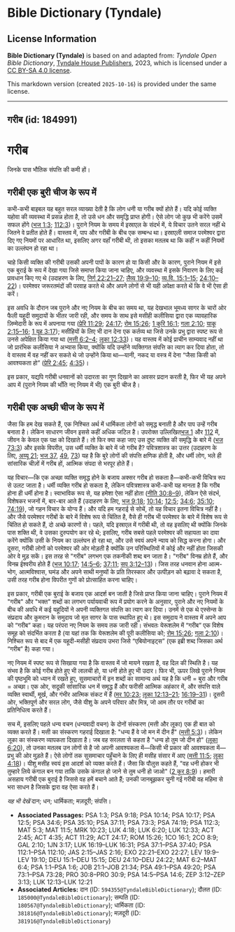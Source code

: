 # Bible Dictionary (Tyndale)

## License Information

**Bible Dictionary (Tyndale)** is based on and adapted from: _Tyndale Open Bible Dictionary_, [Tyndale House Publishers](https://tyndaleopenresources.com/), 2023, which is licensed under a [CC BY-SA 4.0 license](https://creativecommons.org/licenses/by-sa/4.0/legalcode.en).

This markdown version (created `2025-10-16`) is provided under the same license.



--------------------------------

## गरीब (id: 184991)

गरीब
====

जिनके पास भौतिक संपत्ति की कमी हों।

गरीबी एक बुरी चीज के रूप में
----------------------------

कभी\-कभी बाइबल यह बहुत सरल व्याख्या देती है कि लोग धनी या गरीब क्यों होते हैं। यदि कोई व्यक्ति यहोवा की व्यवस्था में प्रसन्न होता है, तो उसे धन और समृद्धि प्राप्त होगी। ऐसे लोग जो कुछ भी करेंगे उसमें सफल होंगे ([भज 1:3](https://ref.ly/Ps1:3); [112:3](https://ref.ly/Ps112:3))। पुराने नियम के समय में इस्राएल के संदर्भ में, ये विचार उतने सरल नहीं थे जितने वे प्रतीत होते हैं। वास्तव में, पाप और गरीबी के बीच एक सम्बन्ध था। इस्राएली समाज परमेश्वर द्वारा दिए गए नियमों पर आधारित था, इसलिए अगर वहाँ गरीबी थी, तो इसका मतलब था कि कहीं न कहीं नियमों का उल्लंघन हो रहा था।

चाहे किसी व्यक्ति की गरीबी उसकी अपनी पापों के कारण हो या किसी और के कारण, पुराने नियम में इसे एक बुराई के रूप में देखा गया जिसे समाप्त किया जाना चाहिए, और व्यवस्था में इसके निवारण के लिए कई प्रावधान किए गए थे (उदाहरण के लिए, [निर्ग 22:21–27](https://ref.ly/Exod22:21-Exod22:27); [लैव्य 19:9–10](https://ref.ly/Lev19:9-Lev19:10); [व्य.वि. 15:1–15](https://ref.ly/Deut15:1-Deut15:15); [24:10–22](https://ref.ly/Deut24:10-Deut24:22))। परमेश्वर जरूरतमंदों की परवाह करते थे और अपने लोगों से भी यही अपेक्षा करते थें कि वे भी ऐसा ही करें।

इस अवधि के दौरान जब पुराने और नए नियम के बीच का समय था, यह देखभाल भूमध्य सागर के चारों ओर फैली यहूदी समुदायों के भीतर जारी रही, और समय के साथ इसे मसीही कलीसिया द्वारा एक व्यावहारिक ज़िम्मेदारी के रूप में अपनाया गया ([प्रेरि 11:29](https://ref.ly/Acts11:29); [24:17](https://ref.ly/Acts24:17); [रोम 15:26](https://ref.ly/Rom15:26); [1 कुरि 16:1](https://ref.ly/1Cor16:1); [गला 2:10](https://ref.ly/Gal2:10); [याकू 2:15–16](https://ref.ly/Jas2:15-Jas2:16); [1 यूह 3:17](https://ref.ly/1John3:17)); मसीहियों के लिए भी दान देना एक कर्तव्य था जिसे उनके प्रभु द्वारा स्पष्ट रूप से उनसे अपेक्षित किया गया था ([मत्ती 6:2–4](https://ref.ly/Matt6:2-Matt6:4); [लूका 12:33](https://ref.ly/Luke12:33))। यह वास्तव में कोई प्राचीन साम्यवाद नहीं था जो प्रारंभिक कलीसिया ने अभ्यास किया, क्योंकि यदि उन्होंने व्यक्तिगत संपत्ति का त्याग कर दिया होता, तो वे वास्तव में वह नहीं कर सकते थे जो उन्होंने किया था—यानी, नकद या वस्त्र में देना “जैसा किसी को आवश्यकता हो” ([प्रेरि 2:45](https://ref.ly/Acts2:45); [4:35](https://ref.ly/Acts4:35))।

इस प्रकार, यद्यपि गरीबी धनवानों को उदारता का गुण दिखाने का अवसर प्रदान करती है, फिर भी यह अपने आप में (पुराने नियम की भाँति नए नियम में भी) एक बुरी चीज है।

गरीबी एक अच्छी चीज के रूप में
-----------------------------

जैसा कि हम देख सकते हैं, एक निश्चित अर्थ में धार्मिकता लोगों को समृद्ध बनाती है और पाप उन्हें गरीब बनाता है। लेकिन साधारण जीवन इससे कहीं अधिक जटिल है। उपरोक्त उल्लिखित[भज 1](https://ref.ly/Ps1:1-Ps1:6) और [112](https://ref.ly/Ps112:1-Ps112:10) में, जीवन के केवल एक पक्ष को दिखाते हैं। तो फिर क्या कहा जाए उस दुष्ट व्यक्ति की समृद्धि के बारे में ([भज 73:3](https://ref.ly/Ps73:3)) और इसके विपरीत, उस धर्मी व्यक्ति के बारे में जो गरीब है? पवित्रशास्त्र का उत्तर (उदाहरण के लिए, [अय्यू 21](https://ref.ly/Job21:1-Job21:34); [भज 37](https://ref.ly/Ps37:1-Ps37:40), [49](https://ref.ly/Ps49:1-Ps49:20), [73](https://ref.ly/Ps73:1-Ps73:28)) यह है कि बुरे लोगों की संपत्ति क्षणिक होती है, और धर्मी लोग, भले ही सांसारिक चीज़ों में गरीब हों, आत्मिक संपदा से भरपूर होते हैं।

यह विचार—कि एक अच्छा व्यक्ति समृद्ध होने के बजाय अक्सर गरीब हो सकता है—कभी\-कभी विचित्र रूप से उलट जाता है। धर्मी व्यक्ति गरीब हो सकता है, लेकिन पवित्रशास्त्र कभी\-कभी यह मानता है कि गरीब होना ही धर्मी होना है। स्वाभाविक रूप से, यह हमेशा ऐसा नहीं होता ([नीति 30:8–9](https://ref.ly/Prov30:8-Prov30:9)), लेकिन ऐसे संदर्भ, विशेषकर भजनों में, बार\-बार आते हैं (उदाहरण के लिए, [भज 9:18](https://ref.ly/Ps9:18); [10:14](https://ref.ly/Ps10:14); [12:5](https://ref.ly/Ps12:5); [34:6](https://ref.ly/Ps34:6); [35:10](https://ref.ly/Ps35:10); [74:19](https://ref.ly/Ps74:19)), जो गहन विचार के योग्य हैं। और यदि हम गहराई से सोचें, तो यह विचार इतना विचित्र नहीं है। और जैसे परमेश्वर गरीबों के बारे में विशेष रूप से चिंतित है, वैसे ही गरीब भी परमेश्वर के बारे में विशेष रूप से चिंतित हो सकते हैं, दो अच्छे कारणों से। पहले, यदि इस्राएल में गरीबी थी, तो वह इसलिए थी क्योंकि जिनके पास शक्ति थी, वे उसका दुरुपयोग कर रहे थे; इसलिए, गरीब सबसे पहले परमेश्वर की सहायता का दावा करेंगे क्योंकि उसी के नियम का उल्लंघन हो रहा था, और उसे स्वयं अपने न्याय को सिद्ध करना होगा। और दूसरा, गरीबी लोगों को परमेश्वर की ओर मोड़ती है क्योंकि उन परिस्थितियों में कोई और नहीं होता जिसकी ओर वे मुड़ सकें। इस तरह से "गरीब" लगभग एक तकनीकी शब्द बन जाता है। "गरीब" विनम्र होते हैं, और विनम्र ईश्वरीय होते हैं ([भज 10:17](https://ref.ly/Ps10:17); [14:5–6](https://ref.ly/Ps14:5-Ps14:6); [37:11](https://ref.ly/Ps37:11); [सप 3:12–13](https://ref.ly/Zeph3:12-Zeph3:13))। जिस तरह धनवान होना आत्म\-भोग, आत्मविश्वास, घमंड और अपने साथी मनुष्यों के प्रति तिरस्कार और उत्पीड़न को बढ़ावा दे सकता है, उसी तरह गरीब होना विपरीत गुणों को प्रोत्साहित करना चाहिए।

इस प्रकार, गरीबी एक बुराई के बजाय एक आदर्श बन जाती है जिसे प्राप्त किया जाना चाहिए। पुराने नियम में "गरीब" और "भक्त" शब्दों का लगभग पर्यायवाची रूप में प्रयोग करने के अनुसार, पुराने और नए नियमों के बीच की अवधि में कई यहूदियों ने अपनी व्यक्तिगत संपत्ति का त्याग कर दिया। उनमें से एक थे एस्सेन्स के संप्रदाय और कुमरान के समुदाय जो मृत सागर के पास स्थापित हुए थे। इस समुदाय ने वास्तव में अपने आप को “गरीब” कहा। यह परंपरा नए नियम के समय तक जारी रही। संभवतः येरूशलेम में “गरीब” एक विशेष समूह को संदर्भित करता है (या यहां तक कि येरूशलेम की पूरी कलीसिया को; [रोम 15:26](https://ref.ly/Rom15:26); [गला 2:10](https://ref.ly/Gal2:10))। निश्चित रूप से बाद में एक यहूदी\-मसीही संप्रदाय उभरा जिसे “एबियोनाइट्स” (एक इब्री शब्द जिसका अर्थ “गरीब” है) कहा गया।

नए नियम में स्पष्ट रूप से सिखाया गया है कि वास्तव में जो मायने रखता है, वह दिल की स्थिति है। यह संभव है कि कोई गरीब होते हुए भी लालची हो, या धनी होते हुए भी उदार। फिर भी, ऊपर लिखे पुराने नियम की पृष्ठभूमि को ध्यान में रखते हुए, सुसमाचारों में इन शब्दों का सामान्य अर्थ यह है कि धनी \= बुरा और गरीब \= अच्छा। एक ओर, सदूकी सांसारिक धन में समृद्ध हैं और फरीसी आत्मिक अहंकार में, और संपत्ति वाले व्यक्ति स्वार्थी, मूर्ख, और गंभीर आत्मिक संकट में हैं ([मर 10:23](https://ref.ly/Mark10:23); [लूका 12:13–21](https://ref.ly/Luke12:13-Luke12:21); [16:19–31](https://ref.ly/Luke16:19-Luke16:31))। दूसरी ओर, भक्तिपूर्ण और सरल लोग, जैसे यीशु के अपने परिवार और मित्र, जो आम तौर पर गरीबों का प्रतिनिधित्व करते हैं।

सच में, इसलिए पहले धन्य वचन (धन्यवादी वचन) के दोनों संस्करण (मत्ती और लूका) एक ही बात को व्यक्त करते हैं। मत्ती का संस्करण गहराई दिखाता है: "धन्य हैं वे जो मन में दीन हैं" ([मत्ती 5:3](https://ref.ly/Matt5:3))। लेकिन लूका का संस्करण व्यापकता दिखाता है। जब वह सरलता से कहता है "धन्य हो तुम जो दीन हो" ([लूका 6:20](https://ref.ly/Luke6:20)), तो उनका मतलब उन लोगों से है जो अपनी आवश्यकता में—किसी भी प्रकार की आवश्यकता में—प्रभु की ओर मुड़ते हैं। ऐसे लोगों तक सुसमाचार पहुँचाने के लिए ही मसीह संसार में आए ([मत्ती 11:5](https://ref.ly/Matt11:5); [लूका 4:18](https://ref.ly/Luke4:18))। यीशु मसीह स्वयं इस आदर्श को व्यक्त करते हैं। जैसा कि पौलुस कहते हैं, "वह धनी होकर भी तुम्हारे लिये कंगाल बन गया ताकि उसके कंगाल हो जाने से तुम धनी हो जाओ" ([2 कुर 8:9](https://ref.ly/2Cor8:9))। हमारी असहाय गरीबी एक बुराई है जिससे वह हमें बचाने आते हैं; उनकी जानबूझकर चुनी गई गरीबी वह महिमा से भरा साधन है जिसके द्वारा वह ऐसा करते हैं।

*यह भी देखें* दान; धन; धार्मिकता; मज़दूरी; संपत्ति।

* **Associated Passages:** PSA 1:3; PSA 9:18; PSA 10:14; PSA 10:17; PSA 12:5; PSA 34:6; PSA 35:10; PSA 37:11; PSA 73:3; PSA 74:19; PSA 112:3; MAT 5:3; MAT 11:5; MRK 10:23; LUK 4:18; LUK 6:20; LUK 12:33; ACT 2:45; ACT 4:35; ACT 11:29; ACT 24:17; ROM 15:26; 1CO 16:1; 2CO 8:9; GAL 2:10; 1JN 3:17; LUK 16:19–LUK 16:31; PSA 37:1–PSA 37:40; PSA 112:1–PSA 112:10; JAS 2:15–JAS 2:16; EXO 22:21–EXO 22:27; LEV 19:9–LEV 19:10; DEU 15:1–DEU 15:15; DEU 24:10–DEU 24:22; MAT 6:2–MAT 6:4; PSA 1:1–PSA 1:6; JOB 21:1–JOB 21:34; PSA 49:1–PSA 49:20; PSA 73:1–PSA 73:28; PRO 30:8–PRO 30:9; PSA 14:5–PSA 14:6; ZEP 3:12–ZEP 3:13; LUK 12:13–LUK 12:21
* **Associated Articles:** दान (ID: `594355@TyndaleBibleDictionary`); दौलत (ID: `185000@TyndaleBibleDictionary`); सम्पति  (ID: `180567@TyndaleBibleDictionary`); धार्मिकता  (ID: `381816@TyndaleBibleDictionary`); मज़दूरी (ID: `381916@TyndaleBibleDictionary`)

